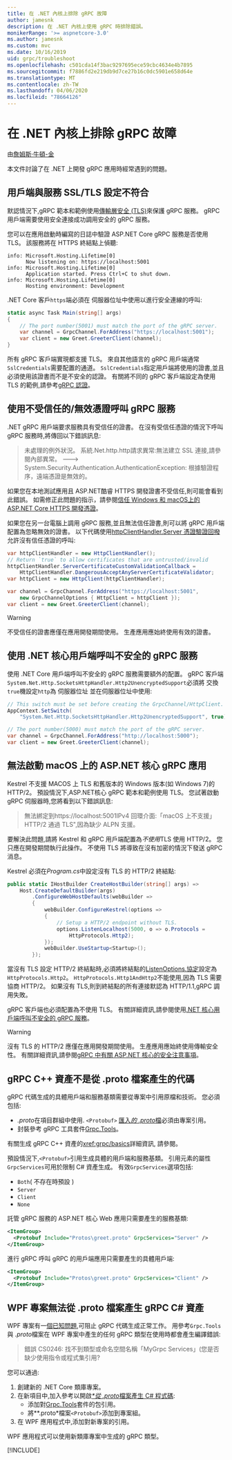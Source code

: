 ```yaml
---
title: 在 .NET 內核上排除 gRPC 故障
author: jamesnk
description: 在 .NET 內核上使用 gRPC 時排除錯誤。
monikerRange: '>= aspnetcore-3.0'
ms.author: jamesnk
ms.custom: mvc
ms.date: 10/16/2019
uid: grpc/troubleshoot
ms.openlocfilehash: c501cda14f3bac9297695ece59cbc4634e4b7895
ms.sourcegitcommit: f7886fd2e219db9d7ce27b16c0dc5901e658d64e
ms.translationtype: MT
ms.contentlocale: zh-TW
ms.lasthandoff: 04/06/2020
ms.locfileid: "78664126"
---
```

# <a name="troubleshoot-grpc-on-net-core"></a>在 .NET 內核上排除 gRPC 故障

由[詹姆斯·牛頓-金](https://twitter.com/jamesnk)

本文件討論了在 .NET 上開發 gRPC 應用時經常遇到的問題。

## <a name="mismatch-between-client-and-service-ssltls-configuration"></a>用戶端與服務 SSL/TLS 設定不符合

默認情況下,gRPC 範本和範例使用[傳輸層安全 (TLS)](https://tools.ietf.org/html/rfc5246)來保護 gRPC 服務。 gRPC 用戶端需要使用安全連接成功調用安全的 gRPC 服務。

您可以在應用啟動時編寫的日誌中驗證 ASP.NET Core gRPC 服務是否使用 TLS。 該服務將在 HTTPS 終結點上偵聽:

```
info: Microsoft.Hosting.Lifetime[0]
      Now listening on: https://localhost:5001
info: Microsoft.Hosting.Lifetime[0]
      Application started. Press Ctrl+C to shut down.
info: Microsoft.Hosting.Lifetime[0]
      Hosting environment: Development
```

.NET Core 客戶`https`端必須在 伺服器位址中使用以進行安全連線的呼叫:

```csharp
static async Task Main(string[] args)
{
    // The port number(5001) must match the port of the gRPC server.
    var channel = GrpcChannel.ForAddress("https://localhost:5001");
    var client = new Greet.GreeterClient(channel);
}
```

所有 gRPC 客戶端實現都支援 TLS。 來自其他語言的 gRPC 用戶端通常`SslCredentials`需要配置的通道。 `SslCredentials`指定用戶端將使用的證書,並且必須使用該證書而不是不安全的認證。 有關將不同的 gRPC 客戶端設定為使用 TLS 的範例,請參考[gRPC 認證](https://www.grpc.io/docs/guides/auth/)。

## <a name="call-a-grpc-service-with-an-untrustedinvalid-certificate"></a>使用不受信任的/無效憑證呼叫 gRPC 服務

.NET gRPC 用戶端要求服務具有受信任的證書。 在沒有受信任憑證的情況下呼叫 gRPC 服務時,將傳回以下錯誤訊息:

> 未處理的例外狀況。 系統.Net.http.http請求異常:無法建立 SSL 連接,請參閱內部異常。
> ---> System.Security.Authentication.AuthenticationException: 根據驗證程序，遠端憑證是無效的。

如果您在本地測試應用且 ASP.NET酷睿 HTTPS 開發證書不受信任,則可能會看到此錯誤。 如需修正此問題的指示，請參閱[信任 Windows 和 macOS上的 ASP.NET Core HTTPS 開發憑證](xref:security/enforcing-ssl#trust-the-aspnet-core-https-development-certificate-on-windows-and-macos)。

如果您在另一台電腦上調用 gRPC 服務,並且無法信任證書,則可以將 gRPC 用戶端配置為忽略無效的證書。 以下代碼使用[httpClientHandler.Server 憑證驗證回撥](/dotnet/api/system.net.http.httpclienthandler.servercertificatecustomvalidationcallback)允許沒有信任憑證的呼叫:

```csharp
var httpClientHandler = new HttpClientHandler();
// Return `true` to allow certificates that are untrusted/invalid
httpClientHandler.ServerCertificateCustomValidationCallback = 
    HttpClientHandler.DangerousAcceptAnyServerCertificateValidator;
var httpClient = new HttpClient(httpClientHandler);

var channel = GrpcChannel.ForAddress("https://localhost:5001",
    new GrpcChannelOptions { HttpClient = httpClient });
var client = new Greet.GreeterClient(channel);
```

> [!WARNING]
> 不受信任的證書應僅在應用開發期間使用。 生產應用應始終使用有效的證書。

## <a name="call-insecure-grpc-services-with-net-core-client"></a>使用 .NET 核心用戶端呼叫不安全的 gRPC 服務

使用 .NET Core 用戶端呼叫不安全的 gRPC 服務需要額外的配置。 gRPC 客戶端`System.Net.Http.SocketsHttpHandler.Http2UnencryptedSupport`必須將 交換`true`機設定`http`為 伺服器位址 並在伺服器位址中使用:

```csharp
// This switch must be set before creating the GrpcChannel/HttpClient.
AppContext.SetSwitch(
    "System.Net.Http.SocketsHttpHandler.Http2UnencryptedSupport", true);

// The port number(5000) must match the port of the gRPC server.
var channel = GrpcChannel.ForAddress("http://localhost:5000");
var client = new Greet.GreeterClient(channel);
```

## <a name="unable-to-start-aspnet-core-grpc-app-on-macos"></a>無法啟動 macOS 上的 ASP.NET 核心 gRPC 應用

Kestrel 不支援 MACOS 上 TLS 和舊版本的 Windows 版本(如 Windows 7)的 HTTP/2。 預設情況下,ASP.NET核心 gRPC 範本和範例使用 TLS。 您試著啟動 gRPC 伺服器時,您將看到以下錯誤訊息:

> 無法綁定到https://localhost:5001IPv4 回環介面:「macOS 上不支援」HTTP/2 通過 TLS",因為缺少 ALPN 支援。

要解決此問題,請將 Kestrel 和 gRPC 用戶端配置為*不使用*TLS 使用 HTTP/2。 您只應在開發期間執行此操作。 不使用 TLS 將導致在沒有加密的情況下發送 gRPC 消息。

Kestrel 必須在*Program.cs*中設定沒有 TLS 的 HTTP/2 終結點:

```csharp
public static IHostBuilder CreateHostBuilder(string[] args) =>
    Host.CreateDefaultBuilder(args)
        .ConfigureWebHostDefaults(webBuilder =>
        {
            webBuilder.ConfigureKestrel(options =>
            {
                // Setup a HTTP/2 endpoint without TLS.
                options.ListenLocalhost(5000, o => o.Protocols = 
                    HttpProtocols.Http2);
            });
            webBuilder.UseStartup<Startup>();
        });
```

當沒有 TLS 設定 HTTP/2 終結點時,必須將終結點的[ListenOptions.協定](xref:fundamentals/servers/kestrel#listenoptionsprotocols)設定為`HttpProtocols.Http2`。 `HttpProtocols.Http1AndHttp2`不能使用,因為 TLS 需要協商 HTTP/2。 如果沒有 TLS,則到終結點的所有連接默認為 HTTP/1.1,gRPC 調用失敗。

gRPC 客戶端也必須配置為不使用 TLS。 有關詳細資訊,請參閱使用[.NET 核心用戶端呼叫不安全的 gRPC 服務](#call-insecure-grpc-services-with-net-core-client)。

> [!WARNING]
> 沒有 TLS 的 HTTP/2 應僅在應用開發期間使用。 生產應用應始終使用傳輸安全性。 有關詳細資訊,請參閱[gRPC 中有關 ASP.NET 核心的安全注意事項](xref:grpc/security#transport-security)。

## <a name="grpc-c-assets-are-not-code-generated-from-proto-files"></a>gRPC C++ 資產不是從 .proto 檔案產生的代碼

gRPC 代碼生成的具體用戶端和服務基類需要從專案中引用原檔和技術。 您必須包括:

* *.proto*在項目群組中使用. `<Protobuf>` [匯入*的 .proto*檔](https://developers.google.com/protocol-buffers/docs/proto3#importing-definitions)必須由專案引用。
* 封裝參考 gRPC 工具套件[Grpc.Tools](https://www.nuget.org/packages/Grpc.Tools/)。

有關生成 gRPC C++ 資產的<xref:grpc/basics>詳細資訊, 請參閱。

預設情況下,`<Protobuf>`引用生成具體的用戶端和服務基類。 引用元素的屬性`GrpcServices`可用於限制 C# 資產生成。 有效`GrpcServices`選項包括:

* `Both`( 不存在時預設 )
* `Server`
* `Client`
* `None`

託管 gRPC 服務的 ASP.NET 核心 Web 應用只需要產生的服務基類:

```xml
<ItemGroup>
  <Protobuf Include="Protos\greet.proto" GrpcServices="Server" />
</ItemGroup>
```

進行 gRPC 呼叫 gRPC 的用戶端應用只需要產生的具體用戶端:

```xml
<ItemGroup>
  <Protobuf Include="Protos\greet.proto" GrpcServices="Client" />
</ItemGroup>
```

## <a name="wpf-projects-unable-to-generate-grpc-c-assets-from-proto-files"></a>WPF 專案無法從 .proto 檔案產生 gRPC C# 資產

WPF 專案有一[個已知問題](https://github.com/dotnet/wpf/issues/810),可阻止 gRPC 代碼生成正常工作。 用參考`Grpc.Tools`與 *.proto*檔案在 WPF 專案中產生的任何 gRPC 類型在使用時都會產生編譯錯誤:

> 錯誤 CS0246: 找不到類型或命名空間名稱「MyGrpc Services」(您是否缺少使用指令或程式集引用?

您可以通過:

1. 創建新的 .NET Core 類庫專案。
2. 在新項目中,加入參考以開啟[*\*從 .proto*檔案產生 C# 程式碼](xref:grpc/basics#generated-c-assets):
    * 添加對[Grpc.Tools](https://www.nuget.org/packages/Grpc.Tools/)套件的包引用。
    * 將*\*.proto*檔案`<Protobuf>`添加到專案組。
3. 在 WPF 應用程式中,添加對新專案的引用。

WPF 應用程式可以使用新類庫專案中生成的 gRPC 類型。

[!INCLUDE[](~/includes/gRPCazure.md)]
